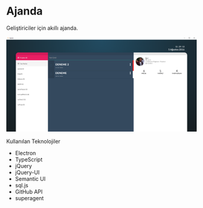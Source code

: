 # Ajanda

Geliştiriciler için akıllı ajanda.  

![Ajanda](resim/1.png)

Kullanılan Teknolojiler

- Electron
- TypeScript
- jQuery
- jQuery-UI
- Semantic UI
- sql.js
- GitHub API
- superagent